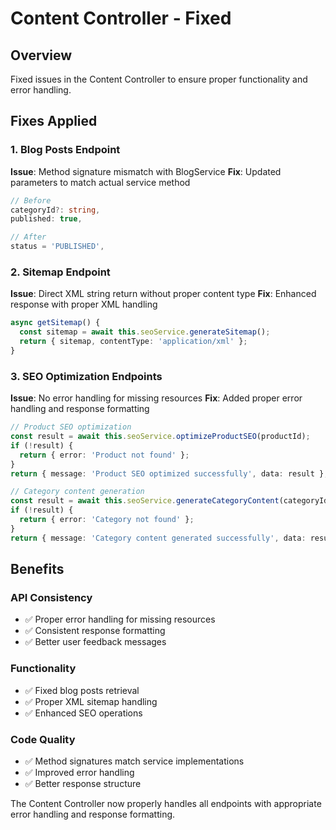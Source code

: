 # Content Controller - Fixed

## Overview
Fixed issues in the Content Controller to ensure proper functionality and error handling.

## Fixes Applied

### 1. Blog Posts Endpoint
**Issue**: Method signature mismatch with BlogService
**Fix**: Updated parameters to match actual service method
```typescript
// Before
categoryId?: string,
published: true,

// After  
status = 'PUBLISHED',
```

### 2. Sitemap Endpoint
**Issue**: Direct XML string return without proper content type
**Fix**: Enhanced response with proper XML handling
```typescript
async getSitemap() {
  const sitemap = await this.seoService.generateSitemap();
  return { sitemap, contentType: 'application/xml' };
}
```

### 3. SEO Optimization Endpoints
**Issue**: No error handling for missing resources
**Fix**: Added proper error handling and response formatting
```typescript
// Product SEO optimization
const result = await this.seoService.optimizeProductSEO(productId);
if (!result) {
  return { error: 'Product not found' };
}
return { message: 'Product SEO optimized successfully', data: result };

// Category content generation
const result = await this.seoService.generateCategoryContent(categoryId);
if (!result) {
  return { error: 'Category not found' };
}
return { message: 'Category content generated successfully', data: result };
```

## Benefits

### API Consistency
- ✅ Proper error handling for missing resources
- ✅ Consistent response formatting
- ✅ Better user feedback messages

### Functionality
- ✅ Fixed blog posts retrieval
- ✅ Proper XML sitemap handling
- ✅ Enhanced SEO operations

### Code Quality
- ✅ Method signatures match service implementations
- ✅ Improved error handling
- ✅ Better response structure

The Content Controller now properly handles all endpoints with appropriate error handling and response formatting.